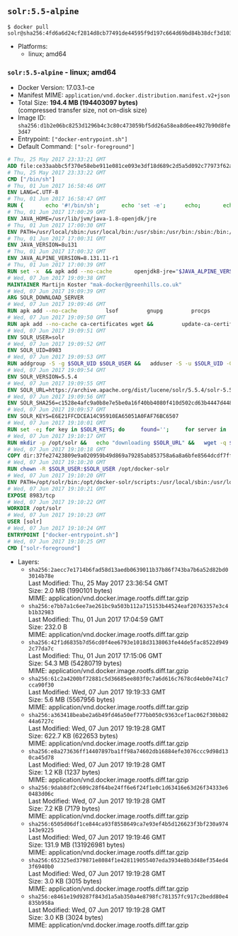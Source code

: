 ## `solr:5.5-alpine`

```console
$ docker pull solr@sha256:4fd6a6d24cf2814d8cb77491de44595f9d197c664d69bd84b38dcf3d103e9bf7
```

-	Platforms:
	-	linux; amd64

### `solr:5.5-alpine` - linux; amd64

-	Docker Version: 17.03.1-ce
-	Manifest MIME: `application/vnd.docker.distribution.manifest.v2+json`
-	Total Size: **194.4 MB (194403097 bytes)**  
	(compressed transfer size, not on-disk size)
-	Image ID: `sha256:d1b2e06bc8253d1296b4c3c80c473059bf5dd26a58ea8d6ee4927b90d8fe3d47`
-	Entrypoint: `["docker-entrypoint.sh"]`
-	Default Command: `["solr-foreground"]`

```dockerfile
# Thu, 25 May 2017 23:33:21 GMT
ADD file:ce33aabbc5f370e58ebe911e081ce093e3df18d689c2d5a5d092c77973f62a54 in / 
# Thu, 25 May 2017 23:33:22 GMT
CMD ["/bin/sh"]
# Thu, 01 Jun 2017 16:58:46 GMT
ENV LANG=C.UTF-8
# Thu, 01 Jun 2017 16:58:47 GMT
RUN { 		echo '#!/bin/sh'; 		echo 'set -e'; 		echo; 		echo 'dirname "$(dirname "$(readlink -f "$(which javac || which java)")")"'; 	} > /usr/local/bin/docker-java-home 	&& chmod +x /usr/local/bin/docker-java-home
# Thu, 01 Jun 2017 17:00:29 GMT
ENV JAVA_HOME=/usr/lib/jvm/java-1.8-openjdk/jre
# Thu, 01 Jun 2017 17:00:30 GMT
ENV PATH=/usr/local/sbin:/usr/local/bin:/usr/sbin:/usr/bin:/sbin:/bin:/usr/lib/jvm/java-1.8-openjdk/jre/bin:/usr/lib/jvm/java-1.8-openjdk/bin
# Thu, 01 Jun 2017 17:00:31 GMT
ENV JAVA_VERSION=8u131
# Thu, 01 Jun 2017 17:00:32 GMT
ENV JAVA_ALPINE_VERSION=8.131.11-r1
# Thu, 01 Jun 2017 17:00:39 GMT
RUN set -x 	&& apk add --no-cache 		openjdk8-jre="$JAVA_ALPINE_VERSION" 	&& [ "$JAVA_HOME" = "$(docker-java-home)" ]
# Wed, 07 Jun 2017 19:09:38 GMT
MAINTAINER Martijn Koster "mak-docker@greenhills.co.uk"
# Wed, 07 Jun 2017 19:09:39 GMT
ARG SOLR_DOWNLOAD_SERVER
# Wed, 07 Jun 2017 19:09:46 GMT
RUN apk add --no-cache         lsof         gnupg         procps         tar         bash
# Wed, 07 Jun 2017 19:09:50 GMT
RUN apk add --no-cache ca-certificates wget &&         update-ca-certificates
# Wed, 07 Jun 2017 19:09:51 GMT
ENV SOLR_USER=solr
# Wed, 07 Jun 2017 19:09:52 GMT
ENV SOLR_UID=8983
# Wed, 07 Jun 2017 19:09:53 GMT
RUN addgroup -S -g $SOLR_UID $SOLR_USER &&   adduser -S -u $SOLR_UID -G $SOLR_USER -g $SOLR_USER $SOLR_USER
# Wed, 07 Jun 2017 19:09:54 GMT
ENV SOLR_VERSION=5.5.4
# Wed, 07 Jun 2017 19:09:55 GMT
ENV SOLR_URL=https://archive.apache.org/dist/lucene/solr/5.5.4/solr-5.5.4.tgz
# Wed, 07 Jun 2017 19:09:56 GMT
ENV SOLR_SHA256=c1528e4afc9a0b8e7e5be0a16f40bb4080f410d502cd63b4447d448c49e9f500
# Wed, 07 Jun 2017 19:09:57 GMT
ENV SOLR_KEYS=E6E21FFCDCEA14C95910EA65051A0FAF76BC6507
# Wed, 07 Jun 2017 19:10:01 GMT
RUN set -e; for key in $SOLR_KEYS; do     found='';     for server in       ha.pool.sks-keyservers.net       hkp://keyserver.ubuntu.com:80       hkp://p80.pool.sks-keyservers.net:80       pgp.mit.edu     ; do       echo "  trying $server for $key";       gpg --keyserver "$server" --keyserver-options timeout=10 --recv-keys "$key" && found=yes && break;     done;     test -z "$found" && echo >&2 "error: failed to fetch $key from several disparate servers -- network issues?" && exit 1;   done;   exit 0
# Wed, 07 Jun 2017 19:10:17 GMT
RUN mkdir -p /opt/solr &&   echo "downloading $SOLR_URL" &&   wget -q $SOLR_URL -O /opt/solr.tgz &&   echo "downloading $SOLR_URL.asc" &&   wget -q $SOLR_URL.asc -O /opt/solr.tgz.asc &&   echo "$SOLR_SHA256 */opt/solr.tgz" | sha256sum -c - &&   (>&2 ls -l /opt/solr.tgz /opt/solr.tgz.asc) &&   gpg --batch --verify /opt/solr.tgz.asc /opt/solr.tgz &&   tar -C /opt/solr --extract --file /opt/solr.tgz --strip-components=1 &&   rm /opt/solr.tgz* &&   rm -Rf /opt/solr/docs/ &&   mkdir -p /opt/solr/server/solr/lib /opt/solr/server/solr/mycores &&   sed -i -e 's/#SOLR_PORT=8983/SOLR_PORT=8983/' /opt/solr/bin/solr.in.sh &&   sed -i -e '/-Dsolr.clustering.enabled=true/ a SOLR_OPTS="$SOLR_OPTS -Dsun.net.inetaddr.ttl=60 -Dsun.net.inetaddr.negative.ttl=60"' /opt/solr/bin/solr.in.sh &&   chown -R $SOLR_USER:$SOLR_USER /opt/solr &&   mkdir /docker-entrypoint-initdb.d /opt/docker-solr/
# Wed, 07 Jun 2017 19:10:18 GMT
COPY dir:37fe27423809e9a020959b49d869a79285ab853758a6a8a6bfe8564dcdf7ff56 in /opt/docker-solr/scripts 
# Wed, 07 Jun 2017 19:10:20 GMT
RUN chown -R $SOLR_USER:$SOLR_USER /opt/docker-solr
# Wed, 07 Jun 2017 19:10:20 GMT
ENV PATH=/opt/solr/bin:/opt/docker-solr/scripts:/usr/local/sbin:/usr/local/bin:/usr/sbin:/usr/bin:/sbin:/bin:/usr/lib/jvm/java-1.8-openjdk/jre/bin:/usr/lib/jvm/java-1.8-openjdk/bin
# Wed, 07 Jun 2017 19:10:21 GMT
EXPOSE 8983/tcp
# Wed, 07 Jun 2017 19:10:22 GMT
WORKDIR /opt/solr
# Wed, 07 Jun 2017 19:10:23 GMT
USER [solr]
# Wed, 07 Jun 2017 19:10:24 GMT
ENTRYPOINT ["docker-entrypoint.sh"]
# Wed, 07 Jun 2017 19:10:25 GMT
CMD ["solr-foreground"]
```

-	Layers:
	-	`sha256:2aecc7e1714b6fad58d13aedb0639011b37b86f743ba7b6a52d82bd03014b78e`  
		Last Modified: Thu, 25 May 2017 23:36:54 GMT  
		Size: 2.0 MB (1990101 bytes)  
		MIME: application/vnd.docker.image.rootfs.diff.tar.gzip
	-	`sha256:e7bb7a1c6ee7ae261bc9a503b112a715153b44524eaf20763357e3c4b1b32983`  
		Last Modified: Thu, 01 Jun 2017 17:04:59 GMT  
		Size: 232.0 B  
		MIME: application/vnd.docker.image.rootfs.diff.tar.gzip
	-	`sha256:42f1d6835b7d56cd0f4ee6793e1018d3138063fe44de5fac8522d9492c77da7c`  
		Last Modified: Thu, 01 Jun 2017 17:15:06 GMT  
		Size: 54.3 MB (54280719 bytes)  
		MIME: application/vnd.docker.image.rootfs.diff.tar.gzip
	-	`sha256:61c2a4200bf72881c5d36685ee803f0c7a6d616c7678cd4eb0e741c7cca90f30`  
		Last Modified: Wed, 07 Jun 2017 19:19:33 GMT  
		Size: 5.6 MB (5567956 bytes)  
		MIME: application/vnd.docker.image.rootfs.diff.tar.gzip
	-	`sha256:a363418beabe2a6b49fd46a50ef777bb050c9363cef1ac062f30bb8244a6727c`  
		Last Modified: Wed, 07 Jun 2017 19:19:28 GMT  
		Size: 622.7 KB (622653 bytes)  
		MIME: application/vnd.docker.image.rootfs.diff.tar.gzip
	-	`sha256:e8a273636ff14407897ba1ff98a74602db16884efe3076ccc9d98d130ca45d78`  
		Last Modified: Wed, 07 Jun 2017 19:19:28 GMT  
		Size: 1.2 KB (1237 bytes)  
		MIME: application/vnd.docker.image.rootfs.diff.tar.gzip
	-	`sha256:9dab8df2c609c28f64be24ff6e6f24f1e0c1d63416e63d26f34333e60483d06c`  
		Last Modified: Wed, 07 Jun 2017 19:19:28 GMT  
		Size: 7.2 KB (7179 bytes)  
		MIME: application/vnd.docker.image.rootfs.diff.tar.gzip
	-	`sha256:6505d06df1ce844ca93f8558649ca7e93ef4b5d126623f3bf230a974143e9225`  
		Last Modified: Wed, 07 Jun 2017 19:19:46 GMT  
		Size: 131.9 MB (131926981 bytes)  
		MIME: application/vnd.docker.image.rootfs.diff.tar.gzip
	-	`sha256:652325ed379871e8084f1e428119055407eda3934e8b3d48ef354ed43f6940b0`  
		Last Modified: Wed, 07 Jun 2017 19:19:28 GMT  
		Size: 3.0 KB (3015 bytes)  
		MIME: application/vnd.docker.image.rootfs.diff.tar.gzip
	-	`sha256:e8461e19d9287f843d1a5ab350a4e8798fc781357fc917c2bedd80e4835b958a`  
		Last Modified: Wed, 07 Jun 2017 19:19:28 GMT  
		Size: 3.0 KB (3024 bytes)  
		MIME: application/vnd.docker.image.rootfs.diff.tar.gzip
